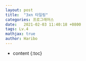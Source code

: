 ```yaml
---
layout: post
title:  "3xn 타일링"
categories: 프로그래머스 
date:   2021-02-03 11:40:18 +0800
tags: Lv.4
mathjax: true
author: Haribo
---
```


* content
{:toc}